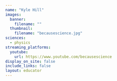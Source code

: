 ```yaml
---
name: "Kyle Hill"
images:
  banner:
    filename: ""
  thumbnail:
    filename: "becausescience.jpg"
sciences:
  - physics
streaming_platforms:
  youtube:
    url: https://www.youtube.com/becausescience
display_on_site: false
include_links: false
layout: educator
---
```

